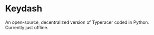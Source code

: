 # Keydash
An open-source, decentralized version of Typeracer coded in Python. Currently just offline.
